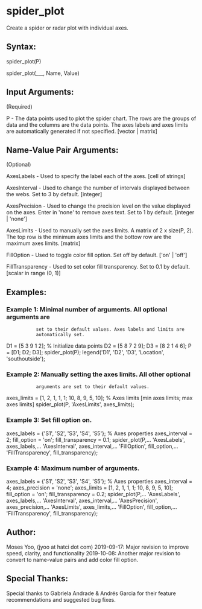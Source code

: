 # spider_plot
Create a spider or radar plot with individual axes.

## Syntax:
  spider_plot(P)
  

  spider_plot(___, Name, Value)

## Input Arguments:
  (Required)
  
  P                - The data points used to plot the spider chart. The
                     rows are the groups of data and the columns are the
                     data points. The axes labels and axes limits are
                     automatically generated if not specified.
                     [vector | matrix]

## Name-Value Pair Arguments:
  (Optional)
  
  AxesLabels       - Used to specify the label each of the axes.
                     [cell of strings]

  AxesInterval     - Used to change the number of intervals displayed
                     between the webs. Set to 3 by default.
                     [integer]

  AxesPrecision    - Used to change the precision level on the value
                     displayed on the axes. Enter in 'none' to remove
                     axes text. Set to 1 by default.
                     [integer | 'none']

  AxesLimits       - Used to manually set the axes limits. A matrix of
                     2 x size(P, 2). The top row is the minimum axes
                     limits and the bottow row are the maximum axes limits.
                     [matrix]

  FillOption       - Used to toggle color fill option. Set off by default.
                     ['on' | 'off']

  FillTransparency - Used to set color fill transparency. Set to 0.1 by default.
                     [scalar in range (0, 1)]

  
## Examples:
  ### Example 1: Minimal number of arguments. All optional arguments are
               set to their default values. Axes labels and limits are
               automatically set.

  D1 = [5 3 9 1 2];   % Initialize data points
  D2 = [5 8 7 2 9];
  D3 = [8 2 1 4 6];
  P = [D1; D2; D3];
  spider_plot(P);
  legend('D1', 'D2', 'D3', 'Location', 'southoutside');

  ### Example 2: Manually setting the axes limits. All other optional
               arguments are set to their default values.

  axes_limits = [1, 2, 1, 1, 1; 10, 8, 9, 5, 10]; % Axes limits [min axes limits; max axes limits]
  spider_plot(P, 'AxesLimits', axes_limits);

  ### Example 3: Set fill option on.

  axes_labels = {'S1', 'S2', 'S3', 'S4', 'S5'}; % Axes properties
  axes_interval = 2;
  fill_option = 'on';
  fill_transparency = 0.1;
  spider_plot(P,...
      'AxesLabels', axes_labels,...
      'AxesInterval', axes_interval,...
      'FillOption', fill_option,...
      'FillTransparency', fill_transparency);

  ### Example 4: Maximum number of arguments.

  axes_labels = {'S1', 'S2', 'S3', 'S4', 'S5'}; % Axes properties
  axes_interval = 4;
  axes_precision = 'none';
  axes_limits = [1, 2, 1, 1, 1; 10, 8, 9, 5, 10];
  fill_option = 'on';
  fill_transparency = 0.2;
  spider_plot(P,...
      'AxesLabels', axes_labels,...
      'AxesInterval', axes_interval,...
      'AxesPrecision', axes_precision,...
      'AxesLimits', axes_limits,...
      'FillOption', fill_option,...
      'FillTransparency', fill_transparency);


## Author:
  Moses Yoo, (jyoo at hatci dot com)
  2019-09-17: Major revision to improve speed, clarity, and functionality
  2019-10-08: Another major revision to convert to name-value pairs and
              add color fill option.

## Special Thanks:
  Special thanks to Gabriela Andrade & Andrés Garcia for their
  feature recommendations and suggested bug fixes.
